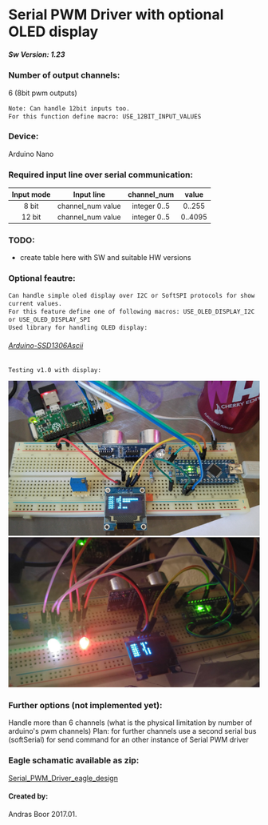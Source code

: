 # Serial PWM Driver with optional OLED display

##### Sw Version: 1.23

### Number of output channels:
6 (8bit pwm outputs)

    Note: Can handle 12bit inputs too.
    For this function define macro: USE_12BIT_INPUT_VALUES

### Device:
Arduino Nano

### Required input line over serial communication:

| Input mode | Input line        | channel_num  | value   |
| :--------: | :---------------: | :----------: | :-----: |
| 8 bit      | channel_num value | integer 0..5 | 0..255  |
| 12 bit     | channel_num value | integer 0..5 | 0..4095 |


### TODO:
   - create table here with SW and suitable HW versions

### Optional feautre:
    Can handle simple oled display over I2C or SoftSPI protocols for show current values.
    For this feature define one of following macros: USE_OLED_DISPLAY_I2C or USE_OLED_DISPLAY_SPI
    Used library for handling OLED display:

###### [Arduino-SSD1306Ascii](https://github.com/bbkbarbar/Arduino-SSD1306Ascii)


    Testing v1.0 with display:
![Testing @ v1.0](https://github.com/bbkbarbar/Serial_PWM_Driver_with_OLED/blob/master/Documents/Testing_v1_0.png "Testing @ v1.0")
![Testing @ v1.2](https://raw.githubusercontent.com/bbkbarbar/Serial_PWM_Driver_with_OLED/master/Documents/Breadboard_Testing_v1.2.png "Testing @ v1.2")

### Further options (not implemented yet):
Handle more than 6 channels (what is the physical limitation by number of arduino's pwm channels)
Plan: for further channels use a second serial bus (softSerial)
for send command for an other instance of Serial PWM driver


### Eagle schamatic available as zip:
[Serial_PWM_Driver_eagle_design](https://github.com/bbkbarbar/Serial_PWM_Driver_with_OLED/blob/master/Schematic_designs/Eagle_designs/Serial_PWM_driver_-_Eagle_desing.zip)


#### Created by:
Andras Boor
2017.01.
